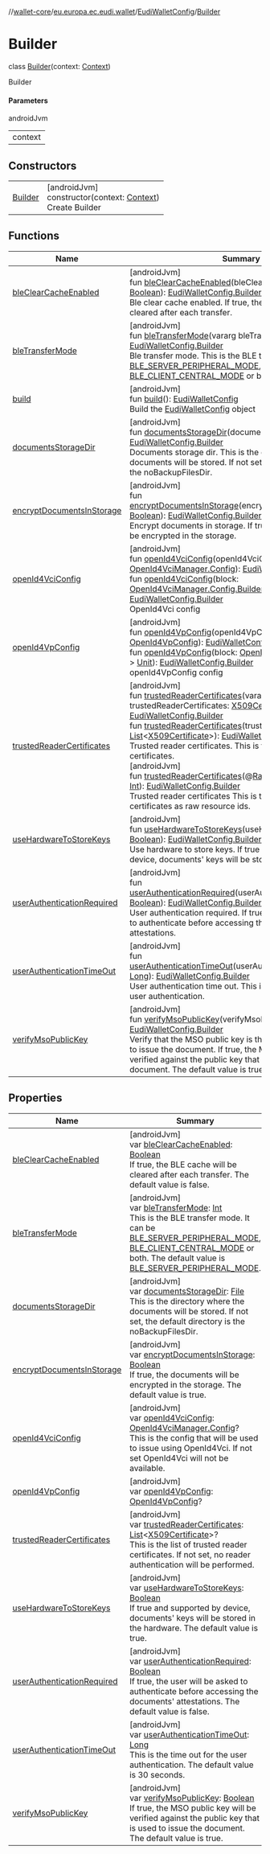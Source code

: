 //[wallet-core](../../../../index.md)/[eu.europa.ec.eudi.wallet](../../index.md)/[EudiWalletConfig](../index.md)/[Builder](index.md)

# Builder

class [Builder](index.md)(context: [Context](https://developer.android.com/reference/kotlin/android/content/Context.html))

Builder

#### Parameters

androidJvm

| |
|---|
| context |

## Constructors

| | |
|---|---|
| [Builder](-builder.md) | [androidJvm]<br>constructor(context: [Context](https://developer.android.com/reference/kotlin/android/content/Context.html))<br>Create Builder |

## Functions

| Name | Summary |
|---|---|
| [bleClearCacheEnabled](ble-clear-cache-enabled.md) | [androidJvm]<br>fun [bleClearCacheEnabled](ble-clear-cache-enabled.md)(bleClearCacheEnabled: [Boolean](https://kotlinlang.org/api/latest/jvm/stdlib/kotlin/-boolean/index.html)): [EudiWalletConfig.Builder](index.md)<br>Ble clear cache enabled. If true, the BLE cache will be cleared after each transfer. |
| [bleTransferMode](ble-transfer-mode.md) | [androidJvm]<br>fun [bleTransferMode](ble-transfer-mode.md)(vararg bleTransferMode: [Int](https://kotlinlang.org/api/latest/jvm/stdlib/kotlin/-int/index.html)): [EudiWalletConfig.Builder](index.md)<br>Ble transfer mode. This is the BLE transfer mode. It can be [BLE_SERVER_PERIPHERAL_MODE](../-companion/-b-l-e_-s-e-r-v-e-r_-p-e-r-i-p-h-e-r-a-l_-m-o-d-e.md), [BLE_CLIENT_CENTRAL_MODE](../-companion/-b-l-e_-c-l-i-e-n-t_-c-e-n-t-r-a-l_-m-o-d-e.md) or both. |
| [build](build.md) | [androidJvm]<br>fun [build](build.md)(): [EudiWalletConfig](../index.md)<br>Build the [EudiWalletConfig](../index.md) object |
| [documentsStorageDir](documents-storage-dir.md) | [androidJvm]<br>fun [documentsStorageDir](documents-storage-dir.md)(documentStorageDir: [File](https://developer.android.com/reference/kotlin/java/io/File.html)): [EudiWalletConfig.Builder](index.md)<br>Documents storage dir. This is the directory where the documents will be stored. If not set, the default directory is the noBackupFilesDir. |
| [encryptDocumentsInStorage](encrypt-documents-in-storage.md) | [androidJvm]<br>fun [encryptDocumentsInStorage](encrypt-documents-in-storage.md)(encryptDocumentsInStorage: [Boolean](https://kotlinlang.org/api/latest/jvm/stdlib/kotlin/-boolean/index.html)): [EudiWalletConfig.Builder](index.md)<br>Encrypt documents in storage. If true, the documents will be encrypted in the storage. |
| [openId4VciConfig](open-id4-vci-config.md) | [androidJvm]<br>fun [openId4VciConfig](open-id4-vci-config.md)(openId4VciConfig: [OpenId4VciManager.Config](../../../eu.europa.ec.eudi.wallet.issue.openid4vci/-open-id4-vci-manager/-config/index.md)): [EudiWalletConfig.Builder](index.md)<br>fun [openId4VciConfig](open-id4-vci-config.md)(block: [OpenId4VciManager.Config.Builder](../../../eu.europa.ec.eudi.wallet.issue.openid4vci/-open-id4-vci-manager/-config/-builder/index.md).() -&gt; [Unit](https://kotlinlang.org/api/latest/jvm/stdlib/kotlin/-unit/index.html)): [EudiWalletConfig.Builder](index.md)<br>OpenId4Vci config |
| [openId4VpConfig](open-id4-vp-config.md) | [androidJvm]<br>fun [openId4VpConfig](open-id4-vp-config.md)(openId4VpConfig: [OpenId4VpConfig](../../../eu.europa.ec.eudi.wallet.transfer.openid4vp/-open-id4-vp-config/index.md)): [EudiWalletConfig.Builder](index.md)<br>fun [openId4VpConfig](open-id4-vp-config.md)(block: [OpenId4VpConfig.Builder](../../../eu.europa.ec.eudi.wallet.transfer.openid4vp/-open-id4-vp-config/-builder/index.md).() -&gt; [Unit](https://kotlinlang.org/api/latest/jvm/stdlib/kotlin/-unit/index.html)): [EudiWalletConfig.Builder](index.md)<br>openId4VpConfig config |
| [trustedReaderCertificates](trusted-reader-certificates.md) | [androidJvm]<br>fun [trustedReaderCertificates](trusted-reader-certificates.md)(vararg trustedReaderCertificates: [X509Certificate](https://developer.android.com/reference/kotlin/java/security/cert/X509Certificate.html)): [EudiWalletConfig.Builder](index.md)<br>fun [trustedReaderCertificates](trusted-reader-certificates.md)(trustedReaderCertificates: [List](https://kotlinlang.org/api/latest/jvm/stdlib/kotlin.collections/-list/index.html)&lt;[X509Certificate](https://developer.android.com/reference/kotlin/java/security/cert/X509Certificate.html)&gt;): [EudiWalletConfig.Builder](index.md)<br>Trusted reader certificates. This is the list of trusted reader certificates.<br>[androidJvm]<br>fun [trustedReaderCertificates](trusted-reader-certificates.md)(@[RawRes](https://developer.android.com/reference/kotlin/androidx/annotation/RawRes.html)vararg rawIds: [Int](https://kotlinlang.org/api/latest/jvm/stdlib/kotlin/-int/index.html)): [EudiWalletConfig.Builder](index.md)<br>Trusted reader certificates This is the list of trusted reader certificates as raw resource ids. |
| [useHardwareToStoreKeys](use-hardware-to-store-keys.md) | [androidJvm]<br>fun [useHardwareToStoreKeys](use-hardware-to-store-keys.md)(useHardwareToStoreKeys: [Boolean](https://kotlinlang.org/api/latest/jvm/stdlib/kotlin/-boolean/index.html)): [EudiWalletConfig.Builder](index.md)<br>Use hardware to store keys. If true and supported by device, documents' keys will be stored in the hardware. |
| [userAuthenticationRequired](user-authentication-required.md) | [androidJvm]<br>fun [userAuthenticationRequired](user-authentication-required.md)(userAuthenticationRequired: [Boolean](https://kotlinlang.org/api/latest/jvm/stdlib/kotlin/-boolean/index.html)): [EudiWalletConfig.Builder](index.md)<br>User authentication required. If true, the user will be asked to authenticate before accessing the documents' attestations. |
| [userAuthenticationTimeOut](user-authentication-time-out.md) | [androidJvm]<br>fun [userAuthenticationTimeOut](user-authentication-time-out.md)(userAuthenticationTimeout: [Long](https://kotlinlang.org/api/latest/jvm/stdlib/kotlin/-long/index.html)): [EudiWalletConfig.Builder](index.md)<br>User authentication time out. This is the time out for the user authentication. |
| [verifyMsoPublicKey](verify-mso-public-key.md) | [androidJvm]<br>fun [verifyMsoPublicKey](verify-mso-public-key.md)(verifyMsoPublicKey: [Boolean](https://kotlinlang.org/api/latest/jvm/stdlib/kotlin/-boolean/index.html)): [EudiWalletConfig.Builder](index.md)<br>Verify that the MSO public key is the same as the one used to issue the document. If true, the MSO public key will be verified against the public key that is used to issue the document. The default value is true. |

## Properties

| Name | Summary |
|---|---|
| [bleClearCacheEnabled](ble-clear-cache-enabled.md) | [androidJvm]<br>var [bleClearCacheEnabled](ble-clear-cache-enabled.md): [Boolean](https://kotlinlang.org/api/latest/jvm/stdlib/kotlin/-boolean/index.html)<br>If true, the BLE cache will be cleared after each transfer. The default value is false. |
| [bleTransferMode](ble-transfer-mode.md) | [androidJvm]<br>var [bleTransferMode](ble-transfer-mode.md): [Int](https://kotlinlang.org/api/latest/jvm/stdlib/kotlin/-int/index.html)<br>This is the BLE transfer mode. It can be [BLE_SERVER_PERIPHERAL_MODE](../-companion/-b-l-e_-s-e-r-v-e-r_-p-e-r-i-p-h-e-r-a-l_-m-o-d-e.md), [BLE_CLIENT_CENTRAL_MODE](../-companion/-b-l-e_-c-l-i-e-n-t_-c-e-n-t-r-a-l_-m-o-d-e.md) or both. The default value is [BLE_SERVER_PERIPHERAL_MODE](../-companion/-b-l-e_-s-e-r-v-e-r_-p-e-r-i-p-h-e-r-a-l_-m-o-d-e.md). |
| [documentsStorageDir](documents-storage-dir.md) | [androidJvm]<br>var [documentsStorageDir](documents-storage-dir.md): [File](https://developer.android.com/reference/kotlin/java/io/File.html)<br>This is the directory where the documents will be stored. If not set, the default directory is the noBackupFilesDir. |
| [encryptDocumentsInStorage](encrypt-documents-in-storage.md) | [androidJvm]<br>var [encryptDocumentsInStorage](encrypt-documents-in-storage.md): [Boolean](https://kotlinlang.org/api/latest/jvm/stdlib/kotlin/-boolean/index.html)<br>If true, the documents will be encrypted in the storage. The default value is true. |
| [openId4VciConfig](open-id4-vci-config.md) | [androidJvm]<br>var [openId4VciConfig](open-id4-vci-config.md): [OpenId4VciManager.Config](../../../eu.europa.ec.eudi.wallet.issue.openid4vci/-open-id4-vci-manager/-config/index.md)?<br>This is the config that will be used to issue using OpenId4Vci. If not set OpenId4Vci will not be available. |
| [openId4VpConfig](open-id4-vp-config.md) | [androidJvm]<br>var [openId4VpConfig](open-id4-vp-config.md): [OpenId4VpConfig](../../../eu.europa.ec.eudi.wallet.transfer.openid4vp/-open-id4-vp-config/index.md)? |
| [trustedReaderCertificates](trusted-reader-certificates.md) | [androidJvm]<br>var [trustedReaderCertificates](trusted-reader-certificates.md): [List](https://kotlinlang.org/api/latest/jvm/stdlib/kotlin.collections/-list/index.html)&lt;[X509Certificate](https://developer.android.com/reference/kotlin/java/security/cert/X509Certificate.html)&gt;?<br>This is the list of trusted reader certificates. If not set, no reader authentication will be performed. |
| [useHardwareToStoreKeys](use-hardware-to-store-keys.md) | [androidJvm]<br>var [useHardwareToStoreKeys](use-hardware-to-store-keys.md): [Boolean](https://kotlinlang.org/api/latest/jvm/stdlib/kotlin/-boolean/index.html)<br>If true and supported by device, documents' keys will be stored in the hardware. The default value is true. |
| [userAuthenticationRequired](user-authentication-required.md) | [androidJvm]<br>var [userAuthenticationRequired](user-authentication-required.md): [Boolean](https://kotlinlang.org/api/latest/jvm/stdlib/kotlin/-boolean/index.html)<br>If true, the user will be asked to authenticate before accessing the documents' attestations. The default value is false. |
| [userAuthenticationTimeOut](user-authentication-time-out.md) | [androidJvm]<br>var [userAuthenticationTimeOut](user-authentication-time-out.md): [Long](https://kotlinlang.org/api/latest/jvm/stdlib/kotlin/-long/index.html)<br>This is the time out for the user authentication. The default value is 30 seconds. |
| [verifyMsoPublicKey](verify-mso-public-key.md) | [androidJvm]<br>var [verifyMsoPublicKey](verify-mso-public-key.md): [Boolean](https://kotlinlang.org/api/latest/jvm/stdlib/kotlin/-boolean/index.html)<br>If true, the MSO public key will be verified against the public key that is used to issue the document. The default value is true. |
